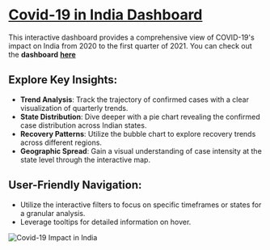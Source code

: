 # [**Covid-19 in India Dashboard**](https://public.tableau.com/views/Covid_16940368869780/Covid-19IndiaDashboard?:language=en-GB&:sid=&:display_count=n&:origin=viz_share_link)
This interactive dashboard provides a comprehensive view of COVID-19's impact on India from 2020 to the first quarter of 2021.
You can check out the **dashboard** [**here**](https://public.tableau.com/views/Covid_16940368869780/Covid-19IndiaDashboard?:language=en-GB&:sid=&:display_count=n&:origin=viz_share_link)

## Explore Key Insights:

- **Trend Analysis**: Track the trajectory of confirmed cases with a clear visualization of quarterly trends.  
- **State Distribution**: Dive deeper with a pie chart revealing the confirmed case distribution across Indian states.  
- **Recovery Patterns**: Utilize the bubble chart to explore recovery trends across different regions.  
- **Geographic Spread**: Gain a visual understanding of case intensity at the state level through the interactive map.  

## User-Friendly Navigation:
- Utilize the interactive filters to focus on specific timeframes or states for a granular analysis.
- Leverage tooltips for detailed information on hover.

![Covid-19 Impact in India](https://github.com/Rizwans-github/Covid-19-in-India/assets/141806496/444a9b12-ca75-4dca-9621-2ed446457651)
